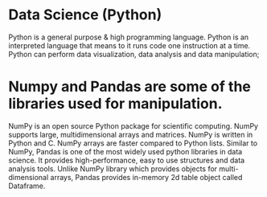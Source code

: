 # Data Science (Python)
Python is a general purpose &amp; high programming language. Python is an interpreted language that means to it runs code one instruction at a time. Python can perform data visualization, data analysis and data manipulation; 
# Numpy and Pandas are some of the libraries used for manipulation.
NumPy is an open source Python package for scientific computing. NumPy supports large, multidimensional arrays and matrices. NumPy is written in Python and C. NumPy arrays are faster compared to Python lists.
Similar to NumPy, Pandas is one of the most widely used python libraries in data science. It provides high-performance, easy to use structures and data analysis tools. Unlike NumPy library which provides objects for multi-dimensional arrays, Pandas provides in-memory 2d table object called Dataframe.
